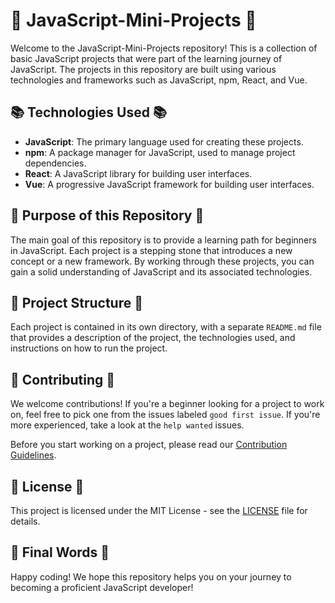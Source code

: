 # 🚀 JavaScript-Mini-Projects 🚀

Welcome to the JavaScript-Mini-Projects repository! This is a collection of basic JavaScript projects that were part of the learning journey of JavaScript. The projects in this repository are built using various technologies and frameworks such as JavaScript, npm, React, and Vue.

## 📚 Technologies Used 📚

- **JavaScript**: The primary language used for creating these projects.
- **npm**: A package manager for JavaScript, used to manage project dependencies.
- **React**: A JavaScript library for building user interfaces.
- **Vue**: A progressive JavaScript framework for building user interfaces.

## 🎯 Purpose of this Repository 🎯

The main goal of this repository is to provide a learning path for beginners in JavaScript. Each project is a stepping stone that introduces a new concept or a new framework. By working through these projects, you can gain a solid understanding of JavaScript and its associated technologies.

## 📂 Project Structure 📂

Each project is contained in its own directory, with a separate `README.md` file that provides a description of the project, the technologies used, and instructions on how to run the project.

## 🤝 Contributing 🤝

We welcome contributions! If you're a beginner looking for a project to work on, feel free to pick one from the issues labeled `good first issue`. If you're more experienced, take a look at the `help wanted` issues.

Before you start working on a project, please read our [Contribution Guidelines](CONTRIBUTING.md).

## 📜 License 📜

This project is licensed under the MIT License - see the [LICENSE](LICENSE) file for details.

## 🎉 Final Words 🎉

Happy coding! We hope this repository helps you on your journey to becoming a proficient JavaScript developer!
